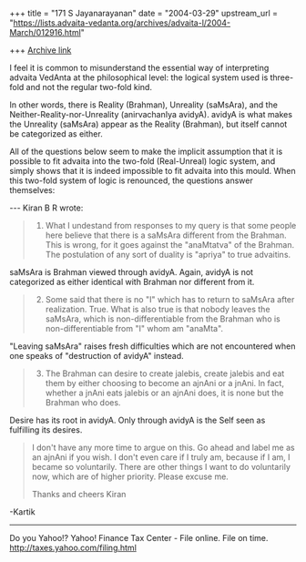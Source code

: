 +++
title = "171 S Jayanarayanan"
date = "2004-03-29"
upstream_url = "https://lists.advaita-vedanta.org/archives/advaita-l/2004-March/012916.html"

+++
[Archive link](https://lists.advaita-vedanta.org/archives/advaita-l/2004-March/012916.html)

I feel it is common to misunderstand the essential way of interpreting
advaita VedAnta at the philosophical level: the logical system used is
three-fold and not the regular two-fold kind.

In other words, there is Reality (Brahman), Unreality (saMsAra), and
the Neither-Reality-nor-Unreality (anirvachanIya avidyA). avidyA is
what makes the Unreality (saMsAra) appear as the Reality (Brahman), but
itself cannot be categorized as either.

All of the questions below seem to make the implicit assumption that it
is possible to fit advaita into the two-fold (Real-Unreal) logic
system, and simply shows that it is indeed impossible to fit advaita
into this mould. When this two-fold system of logic is renounced, the
questions answer themselves:


--- Kiran B R <kiranbr at rocketmail.com> wrote:
> 1. What I undestand from responses to my query is that
> some people here believe that there is a saMsAra
> different from the Brahman. This is wrong, for it goes
> against  the "anaMtatva" of the Brahman. The
> postulation of any sort of duality is "apriya" to true
> advaitins.
> 

saMsAra is Brahman viewed through avidyA. Again, avidyA is not
categorized as either identical with Brahman nor different from it. 

> 2. Some said that there is no "I" which has to return
> to saMsAra after realization. True. What is also true
> is that nobody leaves the saMsAra, which is
> non-differentiable from the Brahman who is
> non-differentiable from "I" whom am "anaMta".
> 

"Leaving saMsAra" raises fresh difficulties which are not encountered
when one speaks of "destruction of avidyA" instead. 

> 3. The Brahman can desire to create jalebis, create 
> jalebis and eat them by either choosing to become an
> ajnAni or a jnAni. In fact, whether a jnAni eats
> jalebis or an ajnAni does, it is none but the Brahman
> who does.
> 

Desire has its root in avidyA. Only through avidyA is the Self seen as
fulfilling its desires.

> I don't have any more time to argue on this. Go ahead
> and label me as an ajnAni if you wish. I don't even
> care if I truly am, because if I am, I became so
> voluntarily. There are other things I want to do
> voluntarily now, which are of higher priority. Please
> excuse me.
> 
> Thanks and cheers
> Kiran
> 

-Kartik

__________________________________
Do you Yahoo!?
Yahoo! Finance Tax Center - File online. File on time.
http://taxes.yahoo.com/filing.html

